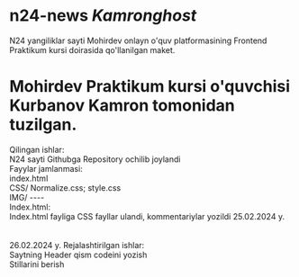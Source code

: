 # n24-news <i>Kamronghost</i>
N24 yangiliklar sayti Mohirdev onlayn o'quv  platformasining Frontend Praktikum kursi doirasida qo'llanilgan maket.



<h1>Mohirdev Praktikum kursi o'quvchisi Kurbanov Kamron tomonidan tuzilgan.</h1>

  Qilingan ishlar: <br>
    N24 sayti Githubga Repository ochilib joylandi<br>
    Fayylar jamlanmasi:<br>
      index.html<br>
      CSS/ Normalize.css; style.css<br>
      IMG/ ----<br>
    Index.html:<br>
      Index.html fayliga CSS fayllar ulandi, kommentariylar yozildi 25.02.2024 y.<br>
<br>
<br>
  26.02.2024 y. Rejalashtirilgan ishlar:<br>
    Saytning Header qism codeini yozish<br>
    Stillarini berish<br>
